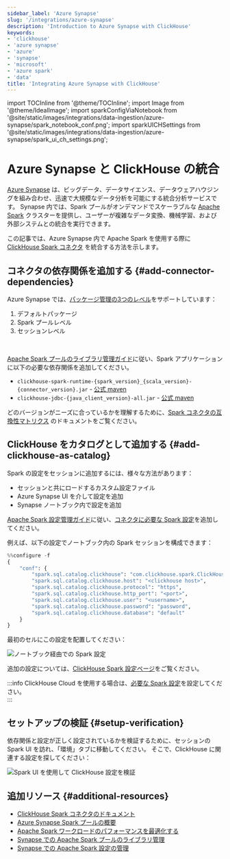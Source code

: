 ```yaml
---
sidebar_label: 'Azure Synapse'
slug: '/integrations/azure-synapse'
description: 'Introduction to Azure Synapse with ClickHouse'
keywords:
- 'clickhouse'
- 'azure synapse'
- 'azure'
- 'synapse'
- 'microsoft'
- 'azure spark'
- 'data'
title: 'Integrating Azure Synapse with ClickHouse'
---
```


import TOCInline from '@theme/TOCInline';
import Image from '@theme/IdealImage';
import sparkConfigViaNotebook from '@site/static/images/integrations/data-ingestion/azure-synapse/spark_notebook_conf.png';
import sparkUICHSettings from '@site/static/images/integrations/data-ingestion/azure-synapse/spark_ui_ch_settings.png';


# Azure Synapse と ClickHouse の統合

[Azure Synapse](https://azure.microsoft.com/en-us/products/synapse-analytics) は、ビッグデータ、データサイエンス、データウェアハウジングを組み合わせ、迅速で大規模なデータ分析を可能にする統合分析サービスです。
Synapse 内では、Spark プールがオンデマンドでスケーラブルな [Apache Spark](https://spark.apache.org) クラスターを提供し、ユーザーが複雑なデータ変換、機械学習、および外部システムとの統合を実行できます。

この記事では、Azure Synapse 内で Apache Spark を使用する際に [ClickHouse Spark コネクタ](/integrations/apache-spark/spark-native-connector) を統合する方法を示します。


<TOCInline toc={toc}></TOCInline>

## コネクタの依存関係を追加する {#add-connector-dependencies}
Azure Synapse では、[パッケージ管理の3つのレベル](https://learn.microsoft.com/en-us/azure/synapse-analytics/spark/apache-spark-azure-portal-add-libraries)をサポートしています：
1. デフォルトパッケージ
2. Spark プールレベル
3. セッションレベル

<br/>

[Apache Spark プールのライブラリ管理ガイド](https://learn.microsoft.com/en-us/azure/synapse-analytics/spark/apache-spark-manage-pool-packages)に従い、Spark アプリケーションに以下の必要な依存関係を追加してください。
   - `clickhouse-spark-runtime-{spark_version}_{scala_version}-{connector_version}.jar` - [公式 maven](https://mvnrepository.com/artifact/com.clickhouse.spark)
   - `clickhouse-jdbc-{java_client_version}-all.jar` - [公式 maven](https://mvnrepository.com/artifact/com.clickhouse/clickhouse-jdbc)

どのバージョンがニーズに合っているかを理解するために、[Spark コネクタの互換性マトリクス](/integrations/apache-spark/spark-native-connector#compatibility-matrix) のドキュメントをご覧ください。

## ClickHouse をカタログとして追加する {#add-clickhouse-as-catalog}

Spark の設定をセッションに追加するには、様々な方法があります：
* セッションと共にロードするカスタム設定ファイル
* Azure Synapse UI を介して設定を追加
* Synapse ノートブック内で設定を追加

[Apache Spark 設定管理ガイド](https://learn.microsoft.com/en-us/azure/synapse-analytics/spark/apache-spark-azure-create-spark-configuration)に従い、[コネクタに必要な Spark 設定](/integrations/apache-spark/spark-native-connector#register-the-catalog-required)を追加してください。

例えば、以下の設定でノートブック内の Spark セッションを構成できます：

```python
%%configure -f
{
    "conf": {
        "spark.sql.catalog.clickhouse": "com.clickhouse.spark.ClickHouseCatalog",
        "spark.sql.catalog.clickhouse.host": "<clickhouse host>",
        "spark.sql.catalog.clickhouse.protocol": "https",
        "spark.sql.catalog.clickhouse.http_port": "<port>",
        "spark.sql.catalog.clickhouse.user": "<username>",
        "spark.sql.catalog.clickhouse.password": "password",
        "spark.sql.catalog.clickhouse.database": "default"
    }
}
```

最初のセルにこの設定を配置してください：

<Image img={sparkConfigViaNotebook} size="xl" alt="ノートブック経由での Spark 設定" border/>

追加の設定については、[ClickHouse Spark 設定ページ](/integrations/apache-spark/spark-native-connector#configurations)をご覧ください。

:::info
ClickHouse Cloud を使用する場合は、[必要な Spark 設定](/integrations/apache-spark/spark-native-connector#clickhouse-cloud-settings)を設定してください。  
:::

## セットアップの検証 {#setup-verification}

依存関係と設定が正しく設定されているかを検証するために、セッションの Spark UI を訪れ、「環境」タブに移動してください。
そこで、ClickHouse に関連する設定を探してください：

<Image img={sparkUICHSettings} size="xl" alt="Spark UI を使用して ClickHouse 設定を検証" border/>


## 追加リソース {#additional-resources}

- [ClickHouse Spark コネクタのドキュメント](/integrations/apache-spark)
- [Azure Synapse Spark プールの概要](https://learn.microsoft.com/en-us/azure/synapse-analytics/spark/apache-spark-overview)
- [Apache Spark ワークロードのパフォーマンスを最適化する](https://learn.microsoft.com/en-us/azure/synapse-analytics/spark/apache-spark-performance)
- [Synapse での Apache Spark プールのライブラリ管理](https://learn.microsoft.com/en-us/azure/synapse-analytics/spark/apache-spark-manage-pool-packages)
- [Synapse での Apache Spark 設定の管理](https://learn.microsoft.com/en-us/azure/synapse-analytics/spark/apache-spark-azure-create-spark-configuration)
